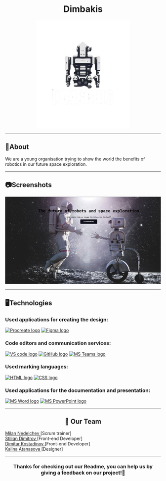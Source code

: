 <h1 align = "center">Dimbakis</h1>
<p align="center">
<img src="images/logo.png" alt = "logo" width = 300px height = 350px>
</p>
<hr>
<h2> 📰About</h2>
<p> We are a young organisation trying to show the world the benefits of robotics in our future space exploration.</b></p>
<hr>
<h2> 📷Screenshots</h2>
<img src="\images\Screenshot (384).png" alt = "screenshot">
<hr>
<h2> 🖥️Technologies </h2>
<h3> Used applications for creating the design:</h3>
<p align="left">
    <a href="https://procreate.com/"><img src="https://assets.procreate.art/img/procreate-icon-search-display.png" alt="Procreate logo" width="48px" height = "48px" /></a>
    <a href="https://www.figma.com/"><img src="https://upload.wikimedia.org/wikipedia/commons/thumb/3/33/Figma-logo.svg/1667px-Figma-logo.svg.png" alt="Figma logo" width=48px width = 48px /></a>

<h3> Code editors and communication services: </h3>
<p>
    <a href="https://code.visualstudio.com/"><img src="https://upload.wikimedia.org/wikipedia/commons/thumb/9/9a/Visual_Studio_Code_1.35_icon.svg/2048px-Visual_Studio_Code_1.35_icon.svg.png" alt="VS code logo" width=48px/></a>
    <a href="https://github.com/"><img src="https://cdn-icons-png.flaticon.com/512/2111/2111612.png" alt="GitHub logo" width = "50px"/></a>
    <a href="https://www.microsoft.com/en/microsoft-teams/group-chat-software"><img src="https://img.icons8.com/color/344/microsoft-teams.png" alt = "MS Teams logo" width="50px" /></a>
</p>
<h3> Used marking languages:</h3>
<p align="left">
    <a href="https://en.wikipedia.org/wiki/HTML"><img src="https://upload.wikimedia.org/wikipedia/commons/thumb/6/61/HTML5_logo_and_wordmark.svg/640px-HTML5_logo_and_wordmark.svg.png" alt="HTML logo" width="50px" height = "50px"/></a>
    <a href="https://en.wikipedia.org/wiki/CSS"><img src="https://upload.wikimedia.org/wikipedia/commons/thumb/d/d5/CSS3_logo_and_wordmark.svg/120px-CSS3_logo_and_wordmark.svg.png" alt="CSS logo" width="38px" height = "50px"/></a>
</p>
<h3> Used applications for the documentation and presentation:</h3>
<p align="left">
    <a href="https://www.microsoft.com/en-ww/microsoft-365/word"><img src="https://img.icons8.com/color/344/ms-word.png" alt="MS Word logo" width=48px /></a>
    <a href="https://www.microsoft.com/en-ww/microsoft-365/powerpoint"><img src="https://img.icons8.com/color/344/ms-powerpoint.png" alt="MS PowerPoint logo" width=48px /></a>

</p>
<hr>
<h2 align = "center">🧒 Our Team</h2>
 <a href = "https://github.com/MPNedelchev22"> Milan Nedelchev </a> [Scrum trainer]<br>
 <a href = "https://github.com/SKDimitrov22"> Stiliqn Dimitrov </a> [Front-end Developer]<br>
 <a href = "https://github.com/KKAtanasova22"> Dimitar Kostadinov </a> [Front-end Developer]<br>
 <a href = "https://github.com/TSMadzharov21"> Kalina Atanasova </a> [Designer]<br>

<hr>
<h3> <p align="center">Thanks for checking out our Readme, you can help us by giving a feedback on our project!💖</p><h3>
